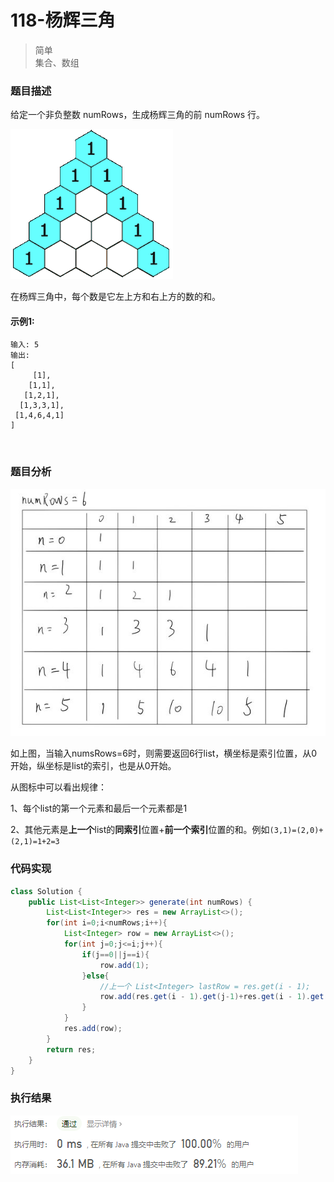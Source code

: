 # 118-杨辉三角

> 简单  
> 集合、数组

### 题目描述

给定一个非负整数 numRows，生成杨辉三角的前 numRows 行。

![pic](https://github.com/hinkleung/leetcode/blob/main/problems/118-杨辉三角/118-pic1.gif)

在杨辉三角中，每个数是它左上方和右上方的数的和。

#### 示例1:

```
输入: 5
输出:
[
     [1],
    [1,1],
   [1,2,1],
  [1,3,3,1],
 [1,4,6,4,1]
]
```

</br>

### 题目分析

![pic](https://github.com/hinkleung/leetcode/blob/main/problems/118-杨辉三角/118-pic2.jpg)

如上图，当输入numsRows=6时，则需要返回6行list，横坐标是索引位置，从0开始，纵坐标是list的索引，也是从0开始。

从图标中可以看出规律：

1、每个list的第一个元素和最后一个元素都是1

2、其他元素是**上一个**list的**同索引**位置+**前一个索引**位置的和。例如`(3,1)=(2,0)+(2,1)=1+2=3`

### 代码实现

```java
class Solution {
    public List<List<Integer>> generate(int numRows) {
        List<List<Integer>> res = new ArrayList<>();
        for(int i=0;i<numRows;i++){
            List<Integer> row = new ArrayList<>();
            for(int j=0;j<=i;j++){
                if(j==0||j==i){
                    row.add(1);
                }else{
                    //上一个 List<Integer> lastRow = res.get(i - 1);
                    row.add(res.get(i - 1).get(j-1)+res.get(i - 1).get(j));
                }
            }
            res.add(row);
        }
        return res;
    }
}
```

### 执行结果

![pic](https://github.com/hinkleung/leetcode/blob/main/problems/118-杨辉三角/118-result.png)
